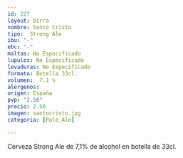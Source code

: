 ```yaml
---
id: 227
layout: birra
nombre: Santo Cristo
tipo:  Strong Ale
ibu: "-"
ebc: "-"
maltas: No Especificado
lupulos: No Especificado
levaduras: No Especificado
formato: Botella 33cl.
volumen:  7.1 %
alergenos: 
origen: España
pvp: "2.50"
precio: 2.50
imagen: santocristo.jpg
categoria: [Pale_Ale]

---
```

Cerveza Strong Ale de 7,1% de alcohol en botella de 33cl.